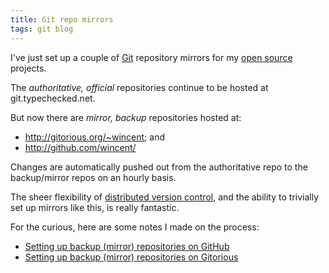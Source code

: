```yaml
---
title: Git repo mirrors
tags: git blog
---
```


I've just set up a couple of [Git](/wiki/Git) repository mirrors for my [open source](/wiki/open_source) projects.

The _authoritative, official_ repositories continue to be hosted at git.typechecked.net.

But now there are _mirror, backup_ repositories hosted at:

-   <http://gitorious.org/~wincent>; and
-   <http://github.com/wincent/>

Changes are automatically pushed out from the authoritative repo to the backup/mirror repos on an hourly basis.

The sheer flexibility of [distributed version control](/wiki/distributed_version_control), and the ability to trivially set up mirrors like this, is really fantastic.

For the curious, here are some notes I made on the process:

-   [Setting up backup (mirror) repositories on GitHub](/wiki/Setting_up_backup_%28mirror%29_repositories_on_GitHub)
-   [Setting up backup (mirror) repositories on Gitorious](/wiki/Setting_up_backup_%28mirror%29_repositories_on_Gitorious)
